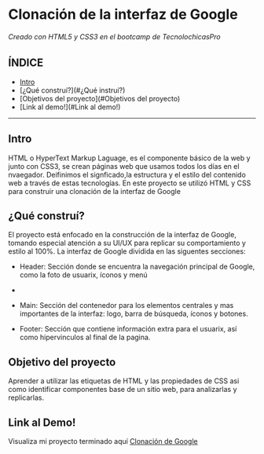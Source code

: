 # Clonación de la interfaz de Google
###### Creado con HTML5 y CSS3 en el bootcamp de TecnolochicasPro

## ÍNDICE
* [Intro](#Intro)
* [¿Qué construí?](#¿Qué instruí?)
* [Objetivos del proyecto](#Objetivos del proyecto)
* [Link al demo!](#Link al demo!)

*** 

## Intro
HTML o HyperText Markup Laguage, es el componente básico de la web y junto con CSS3, se crean páginas web que usamos todos los días en el nvaegador. Deifinimos el signficado,la estructura y el estilo del contenido web a través de estas tecnologías.
En este proyecto se utilizó HTML y CSS para construir una clonación de la interfaz de Google

## ¿Qué construí?
El proyecto está enfocado en la construcción de la interfaz de Google, tomando especial atención a su UI/UX para replicar su comportamiento y estilo al 100%. La interfaz de Google dividida en las siguentes secciones:

* Header: Sección donde se encuentra la navegación principal de Google, como la foto de usuarix, íconos y menú
*
* Main: Sección del contenedor para los elementos centrales y mas importantes de la interfaz: logo, barra de búsqueda, íconos y botones.

* Footer: Sección que contiene información extra para el usuarix, así como hipervinculos al final de la pagina.

## Objetivo del proyecto
Aprender a utilizar las etiquetas de HTML y las propiedades de CSS asi como identificar componentes base de un sitio web, para analizarlas y replicarlas.

## Link al Demo!
Visualiza mi proyecto terminado aquí [Clonación de Google](DamarisRomero.github.io)
